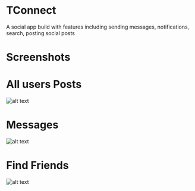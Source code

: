 # TConnect
A social app build with features including sending messages, notifications, search, posting social posts


# Screenshots

# All users Posts
![alt text](https://i.ibb.co/C7DrzQj/Tconnect1.png)

# Messages
![alt text](https://i.ibb.co/xFJwc2P/Tconnect2.png)

# Find Friends
![alt text](https://i.ibb.co/0ZML8zF/Tconnect3.png)
